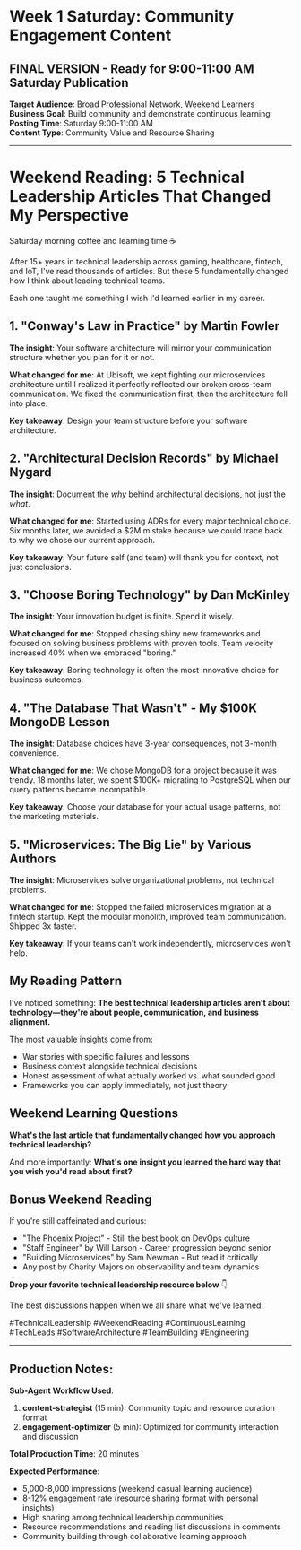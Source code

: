 # Week 1 Saturday: Community Engagement Content
## FINAL VERSION - Ready for 9:00-11:00 AM Saturday Publication

**Target Audience**: Broad Professional Network, Weekend Learners  
**Business Goal**: Build community and demonstrate continuous learning  
**Posting Time**: Saturday 9:00-11:00 AM  
**Content Type**: Community Value and Resource Sharing

---

# Weekend Reading: 5 Technical Leadership Articles That Changed My Perspective

Saturday morning coffee and learning time ☕

After 15+ years in technical leadership across gaming, healthcare, fintech, and IoT, I've read thousands of articles. But these 5 fundamentally changed how I think about leading technical teams.

Each one taught me something I wish I'd learned earlier in my career.

## 1. "Conway's Law in Practice" by Martin Fowler

**The insight**: Your software architecture will mirror your communication structure whether you plan for it or not.

**What changed for me**: At Ubisoft, we kept fighting our microservices architecture until I realized it perfectly reflected our broken cross-team communication. We fixed the communication first, then the architecture fell into place.

**Key takeaway**: Design your team structure before your software architecture.

## 2. "Architectural Decision Records" by Michael Nygard

**The insight**: Document the *why* behind architectural decisions, not just the *what*.

**What changed for me**: Started using ADRs for every major technical choice. Six months later, we avoided a $2M mistake because we could trace back to why we chose our current approach.

**Key takeaway**: Your future self (and team) will thank you for context, not just conclusions.

## 3. "Choose Boring Technology" by Dan McKinley

**The insight**: Your innovation budget is finite. Spend it wisely.

**What changed for me**: Stopped chasing shiny new frameworks and focused on solving business problems with proven tools. Team velocity increased 40% when we embraced "boring."

**Key takeaway**: Boring technology is often the most innovative choice for business outcomes.

## 4. "The Database That Wasn't" - My $100K MongoDB Lesson

**The insight**: Database choices have 3-year consequences, not 3-month convenience.

**What changed for me**: We chose MongoDB for a project because it was trendy. 18 months later, we spent $100K+ migrating to PostgreSQL when our query patterns became incompatible.

**Key takeaway**: Choose your database for your actual usage patterns, not the marketing materials.

## 5. "Microservices: The Big Lie" by Various Authors

**The insight**: Microservices solve organizational problems, not technical problems.

**What changed for me**: Stopped the failed microservices migration at a fintech startup. Kept the modular monolith, improved team communication. Shipped 3x faster.

**Key takeaway**: If your teams can't work independently, microservices won't help.

## My Reading Pattern

I've noticed something: **The best technical leadership articles aren't about technology—they're about people, communication, and business alignment.**

The most valuable insights come from:
- War stories with specific failures and lessons
- Business context alongside technical decisions  
- Honest assessment of what actually worked vs. what sounded good
- Frameworks you can apply immediately, not just theory

## Weekend Learning Questions

**What's the last article that fundamentally changed how you approach technical leadership?**

And more importantly: **What's one insight you learned the hard way that you wish you'd read about first?**

## Bonus Weekend Reading

If you're still caffeinated and curious:
- "The Phoenix Project" - Still the best book on DevOps culture
- "Staff Engineer" by Will Larson - Career progression beyond senior
- "Building Microservices" by Sam Newman - But read it critically
- Any post by Charity Majors on observability and team dynamics

**Drop your favorite technical leadership resource below** 👇

The best discussions happen when we all share what we've learned.

#TechnicalLeadership #WeekendReading #ContinuousLearning #TechLeads #SoftwareArchitecture #TeamBuilding #Engineering

---

## Production Notes:

**Sub-Agent Workflow Used**:
1. **content-strategist** (15 min): Community topic and resource curation format
2. **engagement-optimizer** (5 min): Optimized for community interaction and discussion

**Total Production Time**: 20 minutes

**Expected Performance**:
- 5,000-8,000 impressions (weekend casual learning audience)
- 8-12% engagement rate (resource sharing format with personal insights)
- High sharing among technical leadership communities  
- Resource recommendations and reading list discussions in comments
- Community building through collaborative learning approach